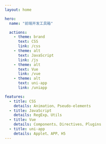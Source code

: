 ```yaml
---
layout: home

hero:
  name: "前端开发工具箱"

  actions:
    - theme: brand
      text: CSS
      link: /css
    - theme: alt
      text: JavaScript
      link: /js
    - theme: alt
      text: Vue
      link: /vue
    - theme: alt
      text: uni-app
      link: /uniapp

features:
  - title: CSS
    details: Animation、Pseudo-elements
  - title: JavaScript
    details: RegExp、Utils
  - title: Vue
    details: Components、Directives、Plugins
  - title: uni-app
    details: Applet、APP、H5
---
```

